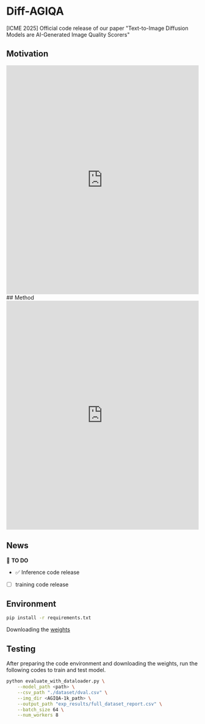 # Diff-AGIQA
[ICME 2025] Official code release of our paper "Text-to-Image Diffusion Models are AI-Generated Image Quality Scorers"
## Motivation
<iframe src="https://docs.google.com/viewer?url=https://github.com/your_username/your_repository/raw/branch/path/to/your_pdf.pdf&embedded=true" style="width:100%; height:600px;" frameborder="0"></iframe>
## Method
<iframe src="https://docs.google.com/viewer?url=https://github.com/your_username/your_repository/raw/branch/path/to/your_pdf.pdf&embedded=true" style="width:100%; height:600px;" frameborder="0"></iframe>

## News
📌 **TO DO**
- ✅ Inference code release
- [ ] training code release

## Environment
```bash
pip install -r requirements.txt
```
Downloading the [weights](https://pan.baidu.com/s/11nYAQO_bouD22rjCpKT32A?pwd=ncju)
## Testing

After preparing the code environment and downloading the weights, run the following codes to train and test model.

```bash
python evaluate_with_dataloader.py \
    --model_path <path> \
    --csv_path "./dataset/dval.csv" \
    --img_dir <AGIQA-1k_path> \
    --output_path "exp_results/full_dataset_report.csv" \
    --batch_size 64 \
    --num_workers 8
```
